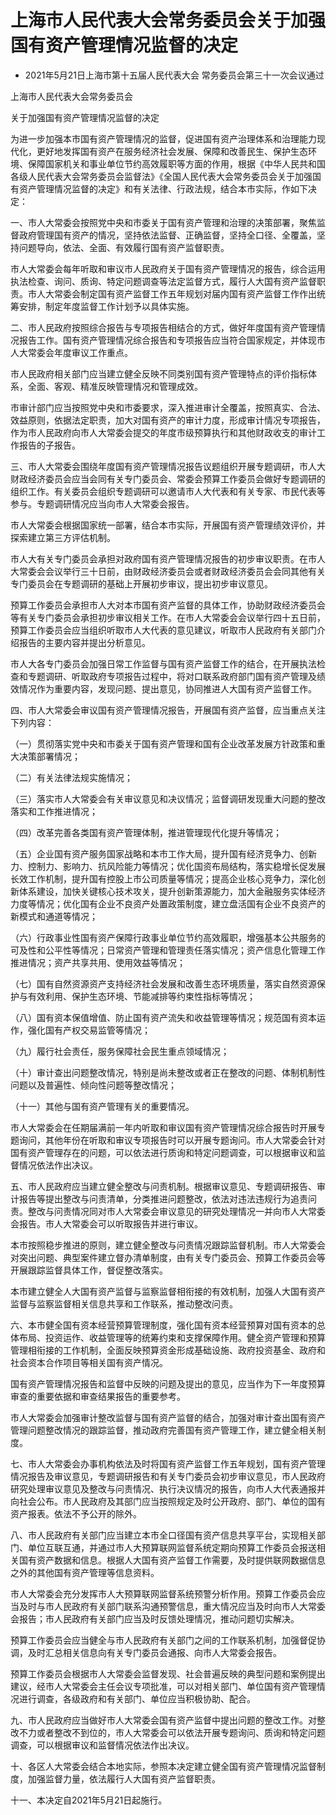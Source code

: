 # 上海市人民代表大会常务委员会关于加强国有资产管理情况监督的决定

- 2021年5月21日上海市第十五届人民代表大会
  常务委员会第三十一次会议通过

<!-- INFO END -->

上海市人民代表大会常务委员会

关于加强国有资产管理情况监督的决定

为进一步加强本市国有资产管理情况的监督，促进国有资产治理体系和治理能力现代化，更好地发挥国有资产在服务经济社会发展、保障和改善民生、保护生态环境、保障国家机关和事业单位节约高效履职等方面的作用，根据《中华人民共和国各级人民代表大会常务委员会监督法》《全国人民代表大会常务委员会关于加强国有资产管理情况监督的决定》和有关法律、行政法规，结合本市实际，作如下决定：

一、市人大常委会按照党中央和市委关于国有资产管理和治理的决策部署，聚焦监督政府管理国有资产的情况，坚持依法监督、正确监督，坚持全口径、全覆盖，坚持问题导向，依法、全面、有效履行国有资产监督职责。

市人大常委会每年听取和审议市人民政府关于国有资产管理情况的报告，综合运用执法检查、询问、质询、特定问题调查等法定监督方式，履行人大国有资产监督职责。市人大常委会制定国有资产监督工作五年规划对届内国有资产监督工作作出统筹安排，制定年度监督工作计划予以具体实施。

二、市人民政府按照综合报告与专项报告相结合的方式，做好年度国有资产管理情况报告工作。国有资产管理情况综合报告和专项报告应当符合国家规定，并体现市人大常委会年度审议工作重点。

市人民政府相关部门应当建立健全反映不同类别国有资产管理特点的评价指标体系，全面、客观、精准反映管理情况和管理成效。

市审计部门应当按照党中央和市委要求，深入推进审计全覆盖，按照真实、合法、效益原则，依据法定职责，加大对国有资产的审计力度，形成审计情况专项报告，作为市人民政府向市人大常委会提交的年度市级预算执行和其他财政收支的审计工作报告的子报告。

三、市人大常委会围绕年度国有资产管理情况报告议题组织开展专题调研，市人大财政经济委员会应当会同有关专门委员会、常委会预算工作委员会做好专题调研的组织工作。有关委员会组织专题调研可以邀请市人大代表和有关专家、市民代表等参与。专题调研情况应当向市人大常委会报告。

市人大常委会根据国家统一部署，结合本市实际，开展国有资产管理绩效评价，并探索建立第三方评估机制。

市人大有关专门委员会承担对政府国有资产管理情况报告的初步审议职责。在市人大常委会会议举行三十日前，由财政经济委员会或者财政经济委员会会同其他有关专门委员会在专题调研的基础上开展初步审议，提出初步审议意见。

预算工作委员会承担市人大对本市国有资产监督的具体工作，协助财政经济委员会等有关专门委员会承担初步审议相关工作。在市人大常委会会议举行四十五日前，预算工作委员会应当组织听取市人大代表的意见建议，听取市人民政府有关部门介绍报告的主要内容并提出分析意见。

市人大各专门委员会加强日常工作监督与国有资产监督工作的结合，在开展执法检查和专题调研、听取政府专项报告过程中，将对口联系政府部门国有资产管理及绩效情况作为重要内容，发现问题、提出意见，协同推进人大国有资产监督工作。

四、市人大常委会审议国有资产管理情况报告，开展国有资产监督，应当重点关注下列内容：

（一）贯彻落实党中央和市委关于国有资产管理和国有企业改革发展方针政策和重大决策部署情况；

（二）有关法律法规实施情况；

（三）落实市人大常委会有关审议意见和决议情况；监督调研发现重大问题的整改落实和工作推进情况；

（四）改革完善各类国有资产管理体制，推进管理现代化提升等情况；

（五）企业国有资产服务国家战略和本市工作大局，提升国有经济竞争力、创新力、控制力、影响力、抗风险能力等情况；优化国资布局结构，落实稳增长促发展长效工作机制，提升国有控股上市公司质量等情况；提高企业核心竞争力，深化创新体系建设，加快关键核心技术攻关，提升创新策源能力，加大金融服务实体经济力度等情况；优化国有企业不良资产处置政策制度，建立盘活国有企业不良资产的新模式和通道等情况；

（六）行政事业性国有资产保障行政事业单位节约高效履职，增强基本公共服务的可及性和公平性等情况；日常资产管理和管理责任落实情况；资产信息化管理工作推进情况；资产共享共用、使用效益等情况；

（七）国有自然资源资产支持经济社会发展和改善生态环境质量，落实自然资源保护与有效利用、保护生态环境、节能减排等约束性指标等情况；

（八）国有资本保值增值、防止国有资产流失和收益管理等情况；规范国有资本运作，强化国有产权交易监管等情况；

（九）履行社会责任，服务保障社会民生重点领域情况；

（十）审计查出问题整改情况，特别是尚未整改或者正在整改的问题、体制机制性问题以及普遍性、倾向性问题等整改情况；

（十一）其他与国有资产管理有关的重要情况。

市人大常委会在任期届满前一年内听取和审议国有资产管理情况综合报告时开展专题询问，其他年份在听取和审议专项报告时可以开展专题询问。市人大常委会针对国有资产管理存在的问题，可以依法进行质询和特定问题调查，可以根据审议和监督情况依法作出决议。

五、市人民政府应当建立健全整改与问责机制。根据审议意见、专题调研报告、审计报告等提出整改与问责清单，分类推进问题整改，依法对违法违规行为追责问责。整改与问责情况同对市人大常委会审议意见的研究处理情况一并向市人大常委会报告。市人大常委会可以听取报告并进行审议。

本市按照稳步推进的原则，建立健全整改与问责情况跟踪监督机制。市人大常委会对突出问题、典型案件建立督办清单制度，由有关专门委员会、预算工作委员会等开展跟踪监督具体工作，督促整改落实。

本市建立健全人大国有资产监督与监察监督相衔接的有效机制，加强人大国有资产监督与监察监督相关信息共享和工作联系，推动整改问责。

六、本市健全国有资本经营预算管理制度，强化国有资本经营预算对国有资本的总体布局、投资运作、收益管理等的统筹约束和支撑保障作用。健全资产管理和预算管理相衔接的工作机制，全面反映预算资金形成基础设施、政府投资基金、政府和社会资本合作项目等相关国有资产情况。

国有资产管理情况报告和监督中反映的问题及提出的意见，应当作为下一年度预算审查的重要依据和审查结果报告的重要参考。

市人大常委会加强审计整改监督与国有资产监督的结合，加强对审计查出国有资产管理问题整改情况的跟踪监督，推动政府完善国有资产管理工作，建立健全相关制度。

七、市人大常委会办事机构依法及时将国有资产监督工作五年规划，国有资产管理情况报告及审议意见，专题调研报告和有关专门委员会初步审议意见，市人民政府研究处理审议意见及整改与问责情况、执行决议情况的报告，向市人大代表通报并向社会公布。市人民政府及其部门应当按照规定及时公开政府、部门、单位的国有资产报表。依法不予公开的除外。

八、市人民政府有关部门应当建立本市全口径国有资产信息共享平台，实现相关部门、单位互联互通，并通过市人大预算联网监督系统定期向预算工作委员会报送相关国有资产数据和信息。根据人大国有资产监督工作需要，及时提供联网数据信息之外的其他国有资产管理等信息资料。

市人大常委会充分发挥市人大预算联网监督系统预警分析作用。预算工作委员会应当及时与市人民政府有关部门联系沟通预警信息，重大情况应当及时向市人大常委会报告；市人民政府有关部门应当及时反馈处理情况，推动问题切实解决。

预算工作委员会应当健全与市人民政府有关部门之间的工作联系机制，加强督促协调，及时汇总相关信息向有关专门委员会通报、向市人大常委会报告。

预算工作委员会根据市人大常委会监督发现、社会普遍反映的典型问题和案例提出建议，经市人大常委会主任会议专项批准，可以对相关部门、单位国有资产管理情况进行调查，各级政府和有关部门、单位应当积极协助、配合。

九、市人民政府应当做好市人大常委会国有资产监督中提出问题的整改工作。对整改不力或者整改不到位的，市人大常委会可以依法开展专题询问、质询和特定问题调查，可以根据审议和监督情况依法作出决议。

十、各区人大常委会结合本地实际，参照本决定建立健全国有资产管理情况监督制度，加强监督力量，依法履行人大国有资产监督职责。

十一、本决定自2021年5月21日起施行。
